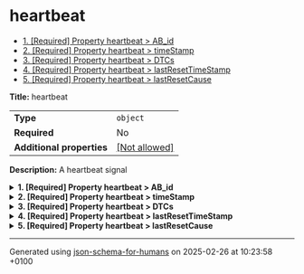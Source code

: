 # heartbeat

- [1. [Required] Property heartbeat > AB_id](#AB_id)
- [2. [Required] Property heartbeat > timeStamp](#timeStamp)
- [3. [Required] Property heartbeat > DTCs](#DTCs)
- [4. [Required] Property heartbeat > lastResetTimeStamp](#lastResetTimeStamp)
- [5. [Required] Property heartbeat > lastResetCause](#lastResetCause)

**Title:** heartbeat

|                           |                                                         |
| ------------------------- | ------------------------------------------------------- |
| **Type**                  | `object`                                                |
| **Required**              | No                                                      |
| **Additional properties** | [[Not allowed]](# "Additional Properties not allowed.") |

**Description:** A heartbeat signal

<details>
<summary>
<strong> <a name="AB_id"></a>1. [Required] Property heartbeat > AB_id</strong>  

</summary>
<blockquote>

|              |           |
| ------------ | --------- |
| **Type**     | `integer` |
| **Required** | Yes       |

**Description:** ID of the AB

| Restrictions |        |
| ------------ | ------ |
| **Minimum**  | &ge; 0 |

</blockquote>
</details>

<details>
<summary>
<strong> <a name="timeStamp"></a>2. [Required] Property heartbeat > timeStamp</strong>  

</summary>
<blockquote>

|              |             |
| ------------ | ----------- |
| **Type**     | `string`    |
| **Required** | Yes         |
| **Format**   | `date-time` |

**Description:** timestamp of the heartbeat in ISO-8601 (UTC)

</blockquote>
</details>

<details>
<summary>
<strong> <a name="DTCs"></a>3. [Required] Property heartbeat > DTCs</strong>  

</summary>
<blockquote>

|              |           |
| ------------ | --------- |
| **Type**     | `integer` |
| **Required** | Yes       |

**Description:** List of DTCs

</blockquote>
</details>

<details>
<summary>
<strong> <a name="lastResetTimeStamp"></a>4. [Required] Property heartbeat > lastResetTimeStamp</strong>  

</summary>
<blockquote>

|              |             |
| ------------ | ----------- |
| **Type**     | `string`    |
| **Required** | Yes         |
| **Format**   | `date-time` |

**Description:** in ISO-8601 (UTC)

</blockquote>
</details>

<details>
<summary>
<strong> <a name="lastResetCause"></a>5. [Required] Property heartbeat > lastResetCause</strong>  

</summary>
<blockquote>

|              |           |
| ------------ | --------- |
| **Type**     | `integer` |
| **Required** | Yes       |

| Restrictions |        |
| ------------ | ------ |
| **Minimum**  | &ge; 0 |

</blockquote>
</details>

----------------------------------------------------------------------------------------------------------------------------
Generated using [json-schema-for-humans](https://github.com/coveooss/json-schema-for-humans) on 2025-02-26 at 10:23:58 +0100